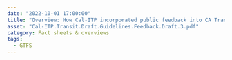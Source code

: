 ```yaml
---
date: "2022-10-01 17:00:00"
title: "Overview: How Cal-ITP incorporated public feedback into CA Transit Data Guidelines v3.0"
asset: "Cal-ITP.Transit.Draft.Guidelines.Feedback.Draft.3.pdf"
category: Fact sheets & overviews
tags:
  - GTFS
---
```

